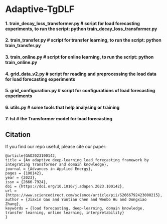 # Adaptive-TgDLF
#### 1. train_decay_loss_transformer.py # script for load forecasting experiments, to run the script: python train_decay_loss_transformer.py
#### 2. train_transfer.py # script for transfer learning, to run the script: python train_transfer.py
#### 3. train_online.py # script for online learning, to run the script: python train_online.py
#### 4. grid_data_v2.py # script for reading and preprocessing the load data for load forecasting experiments
#### 5. grid_configuration.py # script for configurations of load forecasting experiments
#### 6. utils.py # some tools that help analysing or training
#### 7. tst # the Transformer model for load forecasting

## Citation

If you find our repo useful, please cite our paper:

```
@article{GAO2023100142,
title = {An adaptive deep-learning load forecasting framework by integrating Transformer and domain knowledge},
journal = {Advances in Applied Energy},
pages = {100142},
year = {2023},
issn = {2666-7924},
doi = {https://doi.org/10.1016/j.adapen.2023.100142},
url = {https://www.sciencedirect.com/science/article/pii/S2666792423000215},
author = {Jiaxin Gao and Yuntian Chen and Wenbo Hu and Dongxiao Zhang},
keywords = {load forecasting, deep-learning, domain knowledge, transfer learning, online learning, interpretability}
}
```
